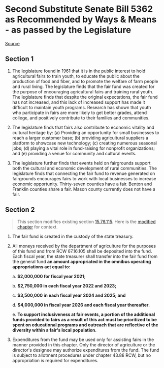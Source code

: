 # Second Substitute Senate Bill 5362 as Recommended by Ways & Means - as passed by the Legislature

[Source](http://lawfilesext.leg.wa.gov/biennium/2021-22/Pdf/Bills/Senate%20Passed%20Legislature/5362-S2.PL.pdf)
## Section 1
1. The legislature found in 1961 that it is in the public interest to hold agricultural fairs to train youth, to educate the public about the production of food and fiber, and to promote the welfare of farm people and rural living. The legislature finds that the fair fund was created for the purpose of encouraging agricultural fairs and training rural youth. The legislature finds that despite the original expectations, the fair fund has not increased, and this lack of increased support has made it difficult to maintain youth programs. Research has shown that youth who participate in fairs are more likely to get better grades, attend college, and positively contribute to their families and communities.

2. The legislature finds that fairs also contribute to economic vitality and cultural heritage by: (a) Providing an opportunity for small businesses to reach a larger customer base; (b) providing agricultural suppliers a platform to showcase new technology; (c) creating numerous seasonal jobs; (d) playing a vital role in fund-raising for nonprofit organizations; and (e) providing a venue for community and cultural events.

3. The legislature further finds that events held on fairgrounds support both the cultural and economic development of rural communities. The legislature finds that connecting the fair fund to revenue generated on fairgrounds encourages fairs to work with local businesses to increase economic opportunity. Thirty-seven counties have a fair. Benton and Franklin counties share a fair. Mason county currently does not have a fair.


## Section 2
> This section modifies existing section [15.76.115](/rcw/15_agriculture_and_marketing/15.076_agricultural_fairs_youth_shows_exhibitions.md). Here is the [modified chapter](rcw/15_agriculture_and_marketing/15.076_agricultural_fairs_youth_shows_exhibitions.md) for context.

1. The fair fund is created in the custody of the state treasury.

2. All moneys received by the department of agriculture for the purposes of this fund and from RCW 67.16.105 shall be deposited into the fund. Each fiscal year, the state treasurer shall transfer into the fair fund from the general fund **an amount appropriated in the omnibus operating appropriations act equal to:**

    a. **$2,000,000 for fiscal year 2021;**

    b. **$2,750,000 in each fiscal year 2022 and 2023;**

    c. **$3,500,000 in each fiscal year 2024 and 2025; and**

    d. **$4,000,000 in fiscal year 2026 and each fiscal year thereafter**.

    e. **To support inclusiveness at fair events, a portion of the additional funds provided to fairs as a result of this act must be prioritized to be spent on educational programs and outreach that are reflective of the diversity within a fair's local population.**

3. Expenditures from the fund may be used only for assisting fairs in the manner provided in this chapter. Only the director of agriculture or the director's designee may authorize expenditures from the fund. The fund is subject to allotment procedures under chapter 43.88 RCW, but no appropriation is required for expenditures.

